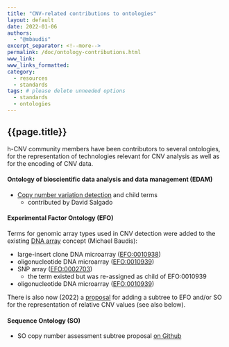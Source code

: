 ```yaml
---
title: "CNV-related contributions to ontologies"
layout: default
date: 2022-01-06
authors:
  - "@mbaudis"
excerpt_separator: <!--more-->
permalink: /doc/ontology-contributions.html
www_link:
www_links_formatted:
category:
  - resources
  - standards
tags: # please delete unneeded options
  - standards
  - ontologies
---
```


## {{page.title}}

h-CNV community members have been contributors to several ontologies, for the
representation of technologies relevant for CNV analysis as well as for the
encoding of CNV data.

#### Ontology of bioscientific data analysis and data management (EDAM)

* [Copy number variation detection](http://edamontology.org/operation_3961) and
child terms
  - contributed by David Salgado

#### Experimental Factor Ontology (EFO)

Terms for genomic array types used in CNV detection were added to the existing
[DNA array](http://www.ebi.ac.uk/efo/EFO_0002701) concept (Michael Baudis):

* large-insert clone DNA microarray ([EFO:0010938](http://www.ebi.ac.uk/efo/EFO_0010938))
* oligonucleotide DNA microarray ([EFO:0010939](http://www.ebi.ac.uk/efo/EFO_0010939))
* SNP array ([EFO:0002703](http://www.ebi.ac.uk/efo/EFO_0002703))
  - the term existed but was re-assigned as child of EFO:0010939
* oligonucleotide DNA microarray ([EFO:0010939](http://www.ebi.ac.uk/efo/EFO_0010939))

There is also now (2022) a [proposal](https://github.com/EBISPOT/efo/issues/1404)
for adding a subtree to EFO and/or SO for the representation of relative CNV
values (see also below).

#### Sequence Ontology (SO)

* SO copy number assessment subtree proposal [on Github](https://github.com/The-Sequence-Ontology/SO-Ontologies/issues/568)



